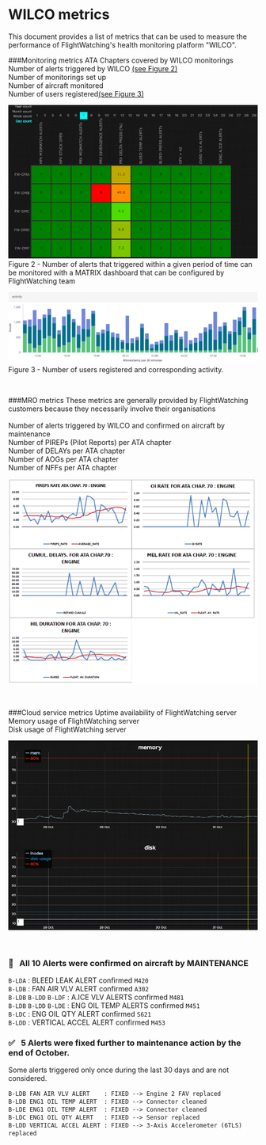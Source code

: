 # WILCO metrics

This document provides a list of metrics that can be used to measure the performance of FlightWatching's health monitoring platform "WILCO".

###Monitoring metrics
ATA Chapters covered by WILCO monitorings</br>
Number of alerts triggered by WILCO [(see Figure 2)](#fig2)</br>
Number of monitorings set up</br>
Number of aircraft monitored</br>
Number of users registered[(see Figure 3)](#fig2)</br>



[fig2]: img/FLEET_MATRIX.png "Alert metrics provided by WILCO through MATRIX dashboard" 
![Alt text][fig2] 
Figure 2 -  Number of alerts that triggered within a given period of time can be monitored with a MATRIX dashboard that can be configured by FlightWatching team

[fig3]: img/USERS_METRICS.png?raw=true "Metrics providing number of users and activiy"
![Alt text][fig3]
Figure 3 -  Number of users registered and corresponding activity.



<p>&nbsp; </p>
###MRO metrics
These metrics are generally provided by FlightWatching customers because they necessarily involve their organisations</br>
</br>
Number of alerts triggered by WILCO and confirmed on aircraft by maintenance</br>
Number of PIREPs (Pilot Reports) per ATA chapter </br>
Number of DELAYs per ATA chapter </br>
Number of AOGs per ATA chapter </br>
Number of NFFs per ATA chapter </br>

![Alt text](img/MIS_METRICS.png?raw=true "Metrics provided by MRO or Airline organisation")


<p>&nbsp; </p>
###Cloud service metrics
Uptime availability of FlightWatching server</br>
Memory usage of FlightWatching server</br>
Disk usage of FlightWatching server</br>

![Alt text](img/SERVER_METRICS.png?raw=true "WILCO monitorings that triggerred in OCT 2016 are shown in red")


<p>&nbsp; </p>

### &#x1F477;  &nbsp; All 10 Alerts were confirmed on aircraft by MAINTENANCE
`B-LDA` :  BLEED LEAK ALERT confirmed `M420`</br>
`B-LDB` :  FAN AIR VLV ALERT confirmed `A302`</br>
`B-LDB` `B-LDD` `B-LDF` : A.ICE  VLV ALERTS confirmed `M481`</br>
`B-LDB` `B-LDD` `B-LDE` : ENG OIL TEMP ALERTS confirmed `M451`</br>
`B-LDC` : ENG OIL QTY ALERT confirmed `S621`</br>
`B-LDD` : VERTICAL ACCEL ALERT confirmed `M453`</br>

### &#x2705; &nbsp; 5 Alerts were fixed further to maintenance action by the end of October.
Some alerts triggered only once during the last 30 days and are not considered.

    B-LDB FAN AIR VLV ALERT    : FIXED --> Engine 2 FAV replaced
    B-LDB ENG1 OIL TEMP ALERT  : FIXED --> Connector cleaned
    B-LDE ENG1 OIL TEMP ALERT  : FIXED --> Connector cleaned
    B-LDC ENG1 OIL QTY ALERT   : FIXED --> Sensor replaced
    B-LDD VERTICAL ACCEL ALERT : FIXED --> 3-Axis Accelerometer (6TLS) replaced






